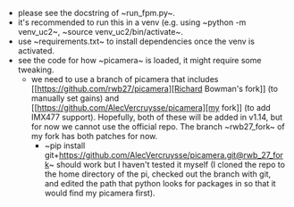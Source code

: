 - please see the docstring of ~run_fpm.py~.
- it's recommended to run this in a venv (e.g. using ~python -m venv_uc2~, ~source venv_uc2/bin/activate~.
- use ~requirements.txt~ to install dependencies once the venv is activated.
- see the code for how ~picamera~ is loaded, it might require some tweaking.
  - we need to use a branch of picamera that includes [[https://github.com/rwb27/picamera][Richard Bowman's fork]] (to manually set gains) and [[https://github.com/AlecVercruysse/picamera][my fork]] (to add IMX477 support). Hopefully, both of these will be added in v1.14, but for now we cannot use the official repo. The branch ~rwb27_fork~ of my fork has both patches for now.
    - ~pip install git+https://github.com/AlecVercruysse/picamera.git@rwb_27_fork~ should work but I haven't tested it myself (I cloned the repo to the home directory of the pi, checked out the branch with git, and edited the path that python looks for packages in so that it would find my picamera first).

